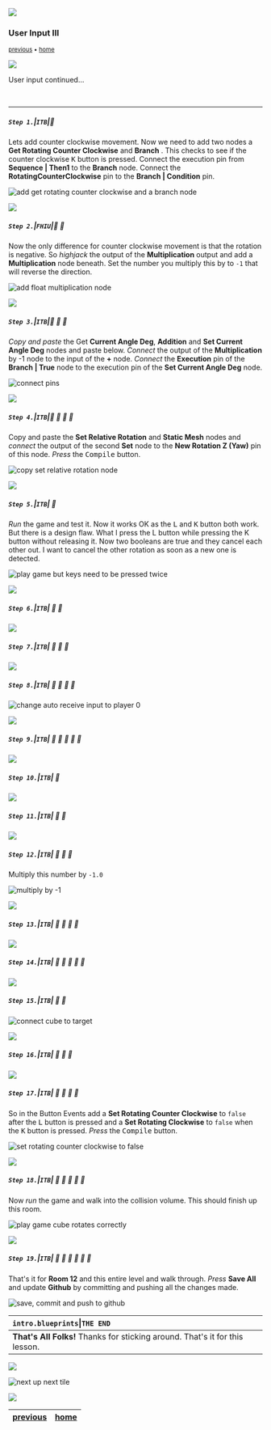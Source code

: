 ![](../images/line3.png)

### User Input III

<sub>[previous](../user-input-ii/README.md#user-content-user-input-ii) • [home](../README.md#user-content-ue4-blueprints)</sub>

![](../images/line3.png)

User input continued...

<br>

---


##### `Step 1.`\|`ITB`|:small_blue_diamond:

Lets add counter clockwise movement. Now we need to add two nodes a **Get Rotating Counter Clockwise** and **Branch** . This checks to see if the counter clockwise <kbd>K</kbd> button is pressed. Connect the execution pin from **Sequence | Then1** to the **Branch** node.  Connect the **RotatingCounterClockwise** pin to the **Branch | Condition** pin. 

![add get rotating counter clockwise and a branch node](images/CheckCounterClockWiseMovementRm16.png)

![](../images/line2.png)

##### `Step 2.`\|`FHIU`|:small_blue_diamond: :small_blue_diamond: 

Now the only difference for counter clockwise movement is that the rotation is negative. So *highjack* the output of the **Multiplication** output and add a **Multiplication** node beneath. Set the number you multiply this by to `-1` that will reverse the direction.

![add float multiplication node](images/HighJackMultRm16.png)

![](../images/line2.png)

##### `Step 3.`\|`ITB`|:small_blue_diamond: :small_blue_diamond: :small_blue_diamond:

*Copy and paste* the Get **Current Angle Deg**, **Addition** and **Set Current Angle Deg** nodes and paste below. *Connect* the output of the **Multiplication** by -1 node to the input of the **+** node. *Connect* the **Execution** pin of the **Branch | True** node to the execution pin of the **Set Current Angle Deg** node.

![connect pins](images/CopyCurrentAngleRm16.png)

![](../images/line2.png)

##### `Step 4.`\|`ITB`|:small_blue_diamond: :small_blue_diamond: :small_blue_diamond: :small_blue_diamond:

Copy and paste the **Set Relative Rotation** and **Static Mesh** nodes and *connect* the output of the second **Set** node to the **New Rotation Z (Yaw)** pin of this node. *Press* the <kbd>Compile</kbd> button.

![copy set relative rotation node](images/CopySetRelativeLocationRm16.png)

![](../images/line2.png)

##### `Step 5.`\|`ITB`| :small_orange_diamond:

*Run* the game and test it. Now it works OK as the <kbd>L</kbd> and <kbd>K</kbd> button both work. But there is a design flaw. What I press the L button while pressing the K button without releasing it. Now two booleans are true and they cancel each other out. I want to cancel the other rotation as soon as a new one is detected.

![play game but keys need to be pressed twice](images/RotateCubeBothWays.gif)

![](../images/line2.png)

##### `Step 6.`\|`ITB`| :small_orange_diamond: :small_blue_diamond:




![](../images/line2.png)

##### `Step 7.`\|`ITB`| :small_orange_diamond: :small_blue_diamond: :small_blue_diamond:



![](../images/line2.png)

##### `Step 8.`\|`ITB`| :small_orange_diamond: :small_blue_diamond: :small_blue_diamond: :small_blue_diamond:



![change auto receive input to player 0](images/AutoReceivePlayer0.jpg)

![](../images/line2.png)

##### `Step 9.`\|`ITB`| :small_orange_diamond: :small_blue_diamond: :small_blue_diamond: :small_blue_diamond: :small_blue_diamond:



![](../images/line2.png)

##### `Step 10.`\|`ITB`| :large_blue_diamond:



![](../images/line2.png)

##### `Step 11.`\|`ITB`| :large_blue_diamond: :small_blue_diamond: 



![](../images/line2.png)


##### `Step 12.`\|`ITB`| :large_blue_diamond: :small_blue_diamond: :small_blue_diamond: 

Multiply this number by `-1.0`

![multiply by -1](images/MultiplyBy-1Rm16.jpg)

![](../images/line2.png)

##### `Step 13.`\|`ITB`| :large_blue_diamond: :small_blue_diamond: :small_blue_diamond:  :small_blue_diamond: 



![](../images/line2.png)

##### `Step 14.`\|`ITB`| :large_blue_diamond: :small_blue_diamond: :small_blue_diamond: :small_blue_diamond:  :small_blue_diamond: 



![](../images/line2.png)

##### `Step 15.`\|`ITB`| :large_blue_diamond: :small_orange_diamond: 


![connect cube to target](images/CubeToTargetRm16.jpg)

![](../images/line2.png)

##### `Step 16.`\|`ITB`| :large_blue_diamond: :small_orange_diamond:   :small_blue_diamond: 



![](../images/line2.png)

##### `Step 17.`\|`ITB`| :large_blue_diamond: :small_orange_diamond: :small_blue_diamond: :small_blue_diamond:

So in the Button Events add a **Set Rotating Counter Clockwise** to `false` after the <kbd>L</kbd> button is pressed and a **Set Rotating Clockwise** to `false` when the <kbd>K</kbd> button is pressed. *Press* the <kbd>Compile</kbd> button.

![set rotating counter clockwise to false](images/TurnOffOtherDirectionRm16.jpg)

![](../images/line2.png)

##### `Step 18.`\|`ITB`| :large_blue_diamond: :small_orange_diamond: :small_blue_diamond: :small_blue_diamond: :small_blue_diamond:

Now *run* the game and walk into the collision volume. This should finish up this room.

![play game cube rotates correctly](images/RotateCubeClockwise.gif)

![](../images/line2.png)

##### `Step 19.`\|`ITB`| :large_blue_diamond: :small_orange_diamond: :small_blue_diamond: :small_blue_diamond: :small_blue_diamond: :small_blue_diamond:

That's it for **Room 12** and this entire level and walk through. *Press* **Save All** and update **Github** by committing and pushing all the changes made.

![save, commit and push to github](images/GithubRm16.jpg)


| `intro.blueprints`\|`THE END`| 
| :--- |
| **That's All Folks!** Thanks for sticking around. That's it for this lesson. |

![](../images/line.png)

<!-- <img src="https://via.placeholder.com/1000x100/45D7CA/000000/?text=The End!"> -->
![next up next tile](images/banner.png)

![](../images/line.png)

| [previous](../user-input-ii/README.md#user-content-user-input-ii)| [home](../README.md#user-content-ue4-blueprints) |
|---|---|
